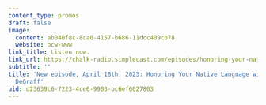 ```yaml
---
content_type: promos
draft: false
image:
  content: ab040f8c-8ca0-4157-b686-11dcc409cb78
  website: ocw-www
link_title: Listen now.
link_url: https://chalk-radio.simplecast.com/episodes/honoring-your-native-language-with-prof-michel-degraff
subtitle: ''
title: 'New episode, April 18th, 2023: Honoring Your Native Language with Prof. Michel
  DeGraff'
uid: d23639c6-7223-4ce6-9903-bc6ef6027803
---
```

